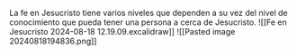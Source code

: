La fe en Jesucristo tiene varios niveles que dependen a su vez del nivel de conocimiento que pueda tener una persona a cerca de Jesucristo. ![[Fe en Jesucristo 2024-08-18 12.19.09.excalidraw]]
![[Pasted image 20240818194836.png]]